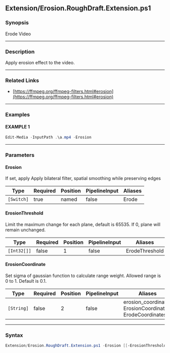 Extension/Erosion.RoughDraft.Extension.ps1
------------------------------------------




### Synopsis
Erode Video



---


### Description

Apply erosion effect to the video.



---


### Related Links
* [https://ffmpeg.org/ffmpeg-filters.html#erosion](https://ffmpeg.org/ffmpeg-filters.html#erosion)





---


### Examples
#### EXAMPLE 1
```PowerShell
Edit-Media -InputPath .\a.mp4 -Erosion
```



---


### Parameters
#### **Erosion**

If set, apply Apply bilateral filter, spatial smoothing while preserving edges






|Type      |Required|Position|PipelineInput|Aliases|
|----------|--------|--------|-------------|-------|
|`[Switch]`|true    |named   |false        |Erode  |



#### **ErosionThreshold**

Limit the maximum change for each plane, default is 65535. If 0, plane will remain unchanged.






|Type       |Required|Position|PipelineInput|Aliases       |
|-----------|--------|--------|-------------|--------------|
|`[Int32[]]`|false   |1       |false        |ErodeThreshold|



#### **ErosionCoordinate**

Set sigma of gaussian function to calculate range weight. Allowed range is 0 to 1. Default is 0.1.






|Type      |Required|Position|PipelineInput|Aliases                                                        |
|----------|--------|--------|-------------|---------------------------------------------------------------|
|`[String]`|false   |2       |false        |erosion_coordinates<br/>ErosionCoordinates<br/>ErodeCoordinates|





---


### Syntax
```PowerShell
Extension/Erosion.RoughDraft.Extension.ps1 -Erosion [[-ErosionThreshold] <Int32[]>] [[-ErosionCoordinate] <String>] [<CommonParameters>]
```
